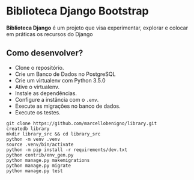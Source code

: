 # Biblioteca Django Bootstrap

**Biblioteca Django** é um projeto que visa experimentar, explorar e colocar em práticas os recursos do  Django

## Como desenvolver?

* Clone o repositório.
* Crie um Banco de Dados no PostgreSQL
* Crie um virtualenv com Python 3.5.0
* Ative o virtualenv.
* Instale as dependências.
* Configure a instância com o `.env`.
* Execute as migrações no banco de dados.
* Execute os testes.

```console
git clone https://github.com/marcellobenigno/library.git
createdb library
mkdir library_src && cd library_src
python -m venv .venv
source .venv/bin/activate
python -m pip install -r requirements/dev.txt
python contrib/env_gen.py
python manage.py makemigrations
python manage.py migrate
python manage.py test
```